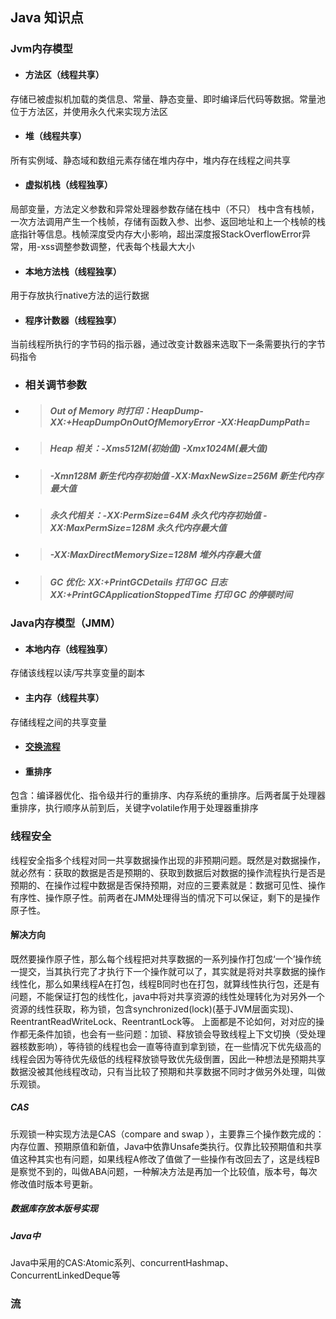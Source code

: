﻿## Java 知识点
### Jvm内存模型
- #### 方法区（线程共享）
存储已被虚拟机加载的类信息、常量、静态变量、即时编译后代码等数据。常量池位于方法区，并使用永久代来实现方法区
- #### 堆（线程共享）
所有实例域、静态域和数组元素存储在堆内存中，堆内存在线程之间共享
- #### 虚拟机栈（线程独享）
局部变量，方法定义参数和异常处理器参数存储在栈中（不只）
栈中含有栈帧，一次方法调用产生一个栈帧，存储有函数入参、出参、返回地址和上一个栈帧的栈底指针等信息。栈帧深度受内存大小影响，超出深度报StackOverflowError异常，用-xss调整参数调整，代表每个栈最大大小
- #### 本地方法栈（线程独享）
用于存放执行native方法的运行数据
- #### 程序计数器（线程独享）
当前线程所执行的字节码的指示器，通过改变计数器来选取下一条需要执行的字节码指令
- ### 相关调节参数
- > ##### Out of Memory 时打印：HeapDump-XX:+HeapDumpOnOutOfMemoryError -XX:HeapDumpPath= 
- > ##### Heap 相关：-Xms512M(初始值) -Xmx1024M(最大值)
- > ##### -Xmn128M 新生代内存初始值 -XX:MaxNewSize=256M 新生代内存最大值 

- > ##### 永久代相关：-XX:PermSize=64M 永久代内存初始值 -XX:MaxPermSize=128M 永久代内存最大值
- > ##### -XX:MaxDirectMemorySize=128M 堆外内存最大值
- > ##### GC 优化: XX:+PrintGCDetails 打印 GC 日志 XX:+PrintGCApplicationStoppedTime 打印 GC 的停顿时间



### Java内存模型（JMM）
- #### 本地内存（线程独享）
 存储该线程以读/写共享变量的副本
- #### 主内存（线程共享）
存储线程之间的共享变量
- #### [交换流程](https://res.infoq.com/articles/java-memory-model-1/zh/resources/11.png)
- #### 重排序
包含：编译器优化、指令级并行的重排序、内存系统的重排序。后两者属于处理器重排序，执行顺序从前到后，关键字volatile作用于处理器重排序
### 线程安全
线程安全指多个线程对同一共享数据操作出现的非预期问题。既然是对数据操作，就必然有：获取的数据是否是预期的、获取到数据后对数据的操作流程执行是否是预期的、在操作过程中数据是否保持预期，对应的三要素就是：数据可见性、操作有序性、操作原子性。前两者在JMM处理得当的情况下可以保证，剩下的是操作原子性。
#### 解决方向
既然要操作原子性，那么每个线程把对共享数据的一系列操作打包成‘一个’操作统一提交，当其执行完了才执行下一个操作就可以了，其实就是将对共享数据的操作线性化，那么如果线程A在打包，线程B同时也在打包，就算线性执行包，还是有问题，不能保证打包的线性化，java中将对共享资源的线性处理转化为对另外一个资源的线性获取，称为锁，包含synchronized(lock)(基于JVM层面实现)、ReentrantReadWriteLock、ReentrantLock等。
上面都是不论如何，对对应的操作都无条件加锁，也会有一些问题：加锁、释放锁会导致线程上下文切换（受处理器核数影响），等待锁的线程也会一直等待直到拿到锁，在一些情况下优先级高的线程会因为等待优先级低的线程释放锁导致优先级倒置，因此一种想法是预期共享数据没被其他线程改动，只有当比较了预期和共享数据不同时才做另外处理，叫做乐观锁。
##### CAS
乐观锁一种实现方法是CAS（compare and swap ），主要靠三个操作数完成的： 内存位置、预期原值和新值，Java中依靠Unsafe类执行。仅靠比较预期值和共享值这种其实也有问题，如果线程A修改了值做了一些操作有改回去了，这是线程B是察觉不到的，叫做ABA问题，一种解决方法是再加一个比较值，版本号，每次修改值时版本号更新。
##### 数据库存放本版号实现
##### Java中
Java中采用的CAS:Atomic系列、concurrentHashmap、ConcurrentLinkedDeque等
### 流


